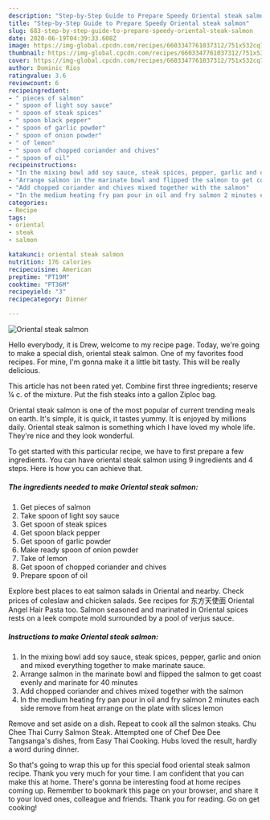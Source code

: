 ```yaml
---
description: "Step-by-Step Guide to Prepare Speedy Oriental steak salmon"
title: "Step-by-Step Guide to Prepare Speedy Oriental steak salmon"
slug: 683-step-by-step-guide-to-prepare-speedy-oriental-steak-salmon
date: 2020-06-19T04:39:33.608Z
image: https://img-global.cpcdn.com/recipes/6603347761037312/751x532cq70/oriental-steak-salmon-recipe-main-photo.jpg
thumbnail: https://img-global.cpcdn.com/recipes/6603347761037312/751x532cq70/oriental-steak-salmon-recipe-main-photo.jpg
cover: https://img-global.cpcdn.com/recipes/6603347761037312/751x532cq70/oriental-steak-salmon-recipe-main-photo.jpg
author: Dominic Rios
ratingvalue: 3.6
reviewcount: 6
recipeingredient:
- " pieces of salmon"
- " spoon of light soy sauce"
- " spoon of steak spices"
- " spoon black pepper"
- " spoon of garlic powder"
- " spoon of onion powder"
- " of lemon"
- " spoon of chopped coriander and chives"
- " spoon of oil"
recipeinstructions:
- "In the mixing bowl add soy sauce, steak spices, pepper, garlic and onion and mixed everything together to make marinate sauce."
- "Arrange salmon in the marinate bowl and flipped the salmon to get coast evenly and marinate for 40 minutes"
- "Add chopped coriander and chives mixed together with the salmon"
- "In the medium heating fry pan pour in oil and fry salmon 2 minutes each side remove from heat arrange on the plate with slices lemon"
categories:
- Recipe
tags:
- oriental
- steak
- salmon

katakunci: oriental steak salmon 
nutrition: 176 calories
recipecuisine: American
preptime: "PT19M"
cooktime: "PT36M"
recipeyield: "3"
recipecategory: Dinner

---
```



![Oriental steak salmon](https://img-global.cpcdn.com/recipes/6603347761037312/751x532cq70/oriental-steak-salmon-recipe-main-photo.jpg)

Hello everybody, it is Drew, welcome to my recipe page. Today, we're going to make a special dish, oriental steak salmon. One of my favorites food recipes. For mine, I'm gonna make it a little bit tasty. This will be really delicious.

This article has not been rated yet. Combine first three ingredients; reserve ¼ c. of the mixture. Put the fish steaks into a gallon Ziploc bag.

Oriental steak salmon is one of the most popular of current trending meals on earth. It's simple, it is quick, it tastes yummy. It is enjoyed by millions daily. Oriental steak salmon is something which I have loved my whole life. They're nice and they look wonderful.


To get started with this particular recipe, we have to first prepare a few ingredients. You can have oriental steak salmon using 9 ingredients and 4 steps. Here is how you can achieve that.

<!--inarticleads1-->

##### The ingredients needed to make Oriental steak salmon:

1. Get  pieces of salmon
1. Take  spoon of light soy sauce
1. Get  spoon of steak spices
1. Get  spoon black pepper
1. Get  spoon of garlic powder
1. Make ready  spoon of onion powder
1. Take  of lemon
1. Get  spoon of chopped coriander and chives
1. Prepare  spoon of oil


Explore best places to eat salmon salads in Oriental and nearby. Check prices of coleslaw and chicken salads. See recipes for 东方天使面 Oriental Angel Hair Pasta too. Salmon seasoned and marinated in Oriental spices rests on a leek compote mold surrounded by a pool of verjus sauce. 

<!--inarticleads2-->

##### Instructions to make Oriental steak salmon:

1. In the mixing bowl add soy sauce, steak spices, pepper, garlic and onion and mixed everything together to make marinate sauce.
1. Arrange salmon in the marinate bowl and flipped the salmon to get coast evenly and marinate for 40 minutes
1. Add chopped coriander and chives mixed together with the salmon
1. In the medium heating fry pan pour in oil and fry salmon 2 minutes each side remove from heat arrange on the plate with slices lemon


Remove and set aside on a dish. Repeat to cook all the salmon steaks. Chu Chee Thai Curry Salmon Steak. Attempted one of Chef Dee Dee Tangsanga&#39;s dishes, from Easy Thai Cooking. Hubs loved the result, hardly a word during dinner. 

So that's going to wrap this up for this special food oriental steak salmon recipe. Thank you very much for your time. I am confident that you can make this at home. There's gonna be interesting food at home recipes coming up. Remember to bookmark this page on your browser, and share it to your loved ones, colleague and friends. Thank you for reading. Go on get cooking!
